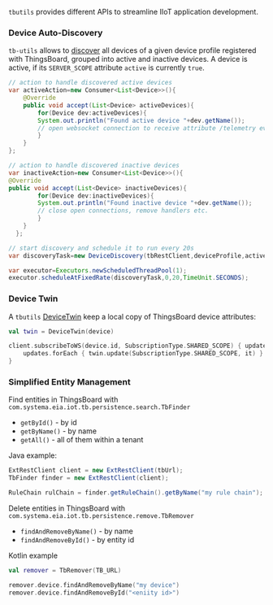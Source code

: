 <!--# Examples-->

`tbutils` provides different APIs to streamline IIoT application development.

### Device Auto-Discovery

`tb-utils` allows to [discover](src/main/java/com/systema/eia/iot/tb/utils/DeviceDiscovery.java) all devices of a given
device profile registered with ThingsBoard, grouped into active and inactive devices. A device is active, if
its `SERVER_SCOPE` attribute `active` is currently `true`.

```java
// action to handle discovered active devices
var activeAction=new Consumer<List<Device>>(){
    @Override  
    public void accept(List<Device> activeDevices){
        for(Device dev:activeDevices){
        System.out.println("Found active device "+dev.getName());
        // open websocket connection to receive attribute /telemetry events, create handlers etc.
        }
    }
};

// action to handle discovered inactive devices
var inactiveAction=new Consumer<List<Device>>(){
@Override 
public void accept(List<Device> inactiveDevices){
        for(Device dev:inactiveDevices){
        System.out.println("Found inactive device "+dev.getName());
        // close open connections, remove handlers etc.
        }
    }
  };

// start discovery and schedule it to run every 20s
var discoveryTask=new DeviceDiscovery(tbRestClient,deviceProfile,activeAction,inactiveAction);

var executor=Executors.newScheduledThreadPool(1);
executor.scheduleAtFixedRate(discoveryTask,0,20,TimeUnit.SECONDS);
```

### Device Twin

A `tbutils` [DeviceTwin](src/main/java/com/systema/eia/iot/tb/utils/DeviceTwin.java) keep a local copy of ThingsBoard device attributes:

```kotlin
val twin = DeviceTwin(device)

client.subscribeToWS(device.id, SubscriptionType.SHARED_SCOPE) { updates ->
    updates.forEach { twin.update(SubscriptionType.SHARED_SCOPE, it) }
}
```

### Simplified Entity Management

Find entities in ThingsBoard with `com.systema.eia.iot.tb.persistence.search.TbFinder`

* `getById()` - by id
* `getByName()` - by name
* `getAll()` - all of them within a tenant

Java example:

```java
ExtRestClient client = new ExtRestClient(tbUrl);
TbFinder finder = new ExtRestClient(client);

RuleChain rulChain = finder.getRuleChain().getByName("my rule chain");
```

Delete entities in ThingsBoard with `com.systema.eia.iot.tb.persistence.remove.TbRemover`

* `findAndRemoveByName()` - by name
* `findAndRemoveById()` - by entity id

Kotlin example

```kotlin
val remover = TbRemover(TB_URL)

remover.device.findAndRemoveByName("my device")
remover.device.findAndRemoveById("<eniity id>")
```
